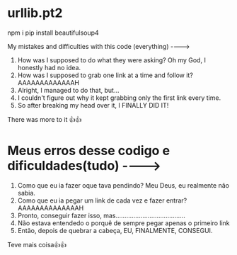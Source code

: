 # urllib.pt2

npm i pip install beautifulsoup4

My mistakes and difficulties with this code (everything) ---->

1. How was I supposed to do what they were asking? Oh my God, I honestly had no idea.
2. How was I supposed to grab one link at a time and follow it? AAAAAAAAAAAAAH
3. Alright, I managed to do that, but...
4. I couldn't figure out why it kept grabbing only the first link every time.
5. So after breaking my head over it, I FINALLY DID IT!

There was more to it 👍👍

# Meus erros desse codigo e dificuldades(tudo) ----> 

1. Como que eu ia fazer oque tava pendindo? Meu Deus, eu realmente não sabia.
2. Como que eu ia pegar um link de cada vez e fazer entrar? AAAAAAAAAAAAAAH
3. Pronto, conseguir fazer isso, mas.......................................
4. Não estava entendedo o porquê de sempre pegar apenas o primeiro link
5. Então, depois de quebrar a cabeça, EU, FINALMENTE, CONSEGUI.

Teve mais coisa👍👍
